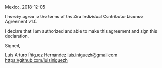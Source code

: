 Mexico, 2018-12-05

I hereby agree to the terms of the Zira Individual Contributor License
Agreement v1.0.

I declare that I am authorized and able to make this agreement and sign this
declaration.

Signed,

Luis Arturo Íñiguez Hernández luis.iniguezh@gmail.com https://github.com/luisiniguezh
